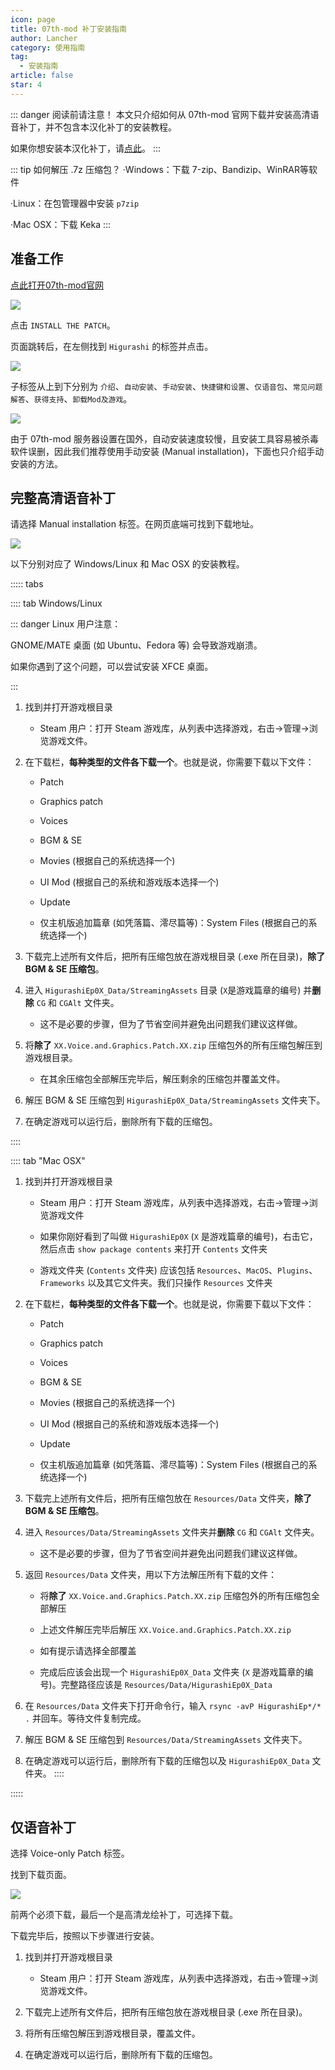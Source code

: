 ```yaml
---
icon: page
title: 07th-mod 补丁安装指南
author: Lancher
category: 使用指南
tag:
  - 安装指南
article: false
star: 4
---
```


::: danger 阅读前请注意！
本文只介绍如何从 07th-mod 官网下载并安装高清语音补丁，并不包含本汉化补丁的安装教程。

如果你想安装本汉化补丁，请[点此](../patch/list.md)。
:::

::: tip 如何解压 .7z 压缩包？
·Windows：下载 7-zip、Bandizip、WinRAR等软件

·Linux：在包管理器中安装 `p7zip`

·Mac OSX：下载 Keka
:::
## 准备工作
[点此打开07th-mod官网](https://07th-mod.com)

![](https://cdn.iycx.top/higurashi/guide/1.jpg)  

点击 `INSTALL THE PATCH`。

页面跳转后，在左侧找到 `Higurashi` 的标签并点击。

![](https://cdn.iycx.top/higurashi/guide/2.jpg)  

子标签从上到下分别为 `介绍`、`自动安装`、`手动安装`、`快捷键和设置`、`仅语音包`、`常见问题解答`、`获得支持`、`卸载Mod及游戏`。

![](https://cdn.iycx.top/higurashi/guide/3.jpg)  

由于 07th-mod 服务器设置在国外，自动安装速度较慢，且安装工具容易被杀毒软件误删，因此我们推荐使用手动安装 (Manual installation)，下面也只介绍手动安装的方法。

## 完整高清语音补丁

请选择 Manual installation 标签。在网页底端可找到下载地址。

![](https://cdn.iycx.top/higurashi/guide/4.jpg)  


以下分别对应了 Windows/Linux 和 Mac OSX 的安装教程。

::::: tabs

:::: tab Windows/Linux

::: danger Linux 用户注意：

GNOME/MATE 桌面 (如 Ubuntu、Fedora 等) 会导致游戏崩溃。

如果你遇到了这个问题，可以尝试安装 XFCE 桌面。

:::


1. 找到并打开游戏根目录

    - Steam 用户：打开 Steam 游戏库，从列表中选择游戏，右击->管理->浏览游戏文件。

2. 在下载栏，**每种类型的文件各下载一个**。也就是说，你需要下载以下文件：
    - Patch

    - Graphics patch

    - Voices

    - BGM & SE

    - Movies (根据自己的系统选择一个)

    - UI Mod (根据自己的系统和游戏版本选择一个)

    - Update

    - 仅主机版追加篇章 (如凭落篇、澪尽篇等)：System Files (根据自己的系统选择一个)

3. 下载完上述所有文件后，把所有压缩包放在游戏根目录 (.exe 所在目录)，**除了 BGM & SE 压缩包**。

4. 进入 `HigurashiEp0X_Data/StreamingAssets` 目录 (`X`是游戏篇章的编号) 并**删除** `CG` 和 `CGAlt` 文件夹。

    - 这不是必要的步骤，但为了节省空间并避免出问题我们建议这样做。

5. 将**除了** `XX.Voice.and.Graphics.Patch.XX.zip` 压缩包外的所有压缩包解压到游戏根目录。

    - 在其余压缩包全部解压完毕后，解压剩余的压缩包并覆盖文件。

6. 解压 BGM & SE 压缩包到 `HigurashiEp0X_Data/StreamingAssets` 文件夹下。

7. 在确定游戏可以运行后，删除所有下载的压缩包。

::::


:::: tab "Mac OSX"

1. 找到并打开游戏根目录

    - Steam 用户：打开 Steam 游戏库，从列表中选择游戏，右击->管理->浏览游戏文件

    - 如果你刚好看到了叫做 `HigurashiEp0X` (`X` 是游戏篇章的编号)，右击它，然后点击 `show package contents` 来打开 `Contents` 文件夹

    - 游戏文件夹 (`Contents` 文件夹) 应该包括 `Resources`、`MacOS`、`Plugins`、`Frameworks` 以及其它文件夹。我们只操作 `Resources` 文件夹

2. 在下载栏，**每种类型的文件各下载一个**。也就是说，你需要下载以下文件：
    - Patch

    - Graphics patch

    - Voices

    - BGM & SE

    - Movies (根据自己的系统选择一个)

    - UI Mod (根据自己的系统和游戏版本选择一个)

    - Update

    - 仅主机版追加篇章 (如凭落篇、澪尽篇等)：System Files (根据自己的系统选择一个)

3. 下载完上述所有文件后，把所有压缩包放在 `Resources/Data` 文件夹，**除了 BGM & SE 压缩包**。

4. 进入 `Resources/Data/StreamingAssets` 文件夹并**删除** `CG` 和 `CGAlt` 文件夹。

    - 这不是必要的步骤，但为了节省空间并避免出问题我们建议这样做。

5. 返回 `Resources/Data` 文件夹，用以下方法解压所有下载的文件：
    - 将**除了** `XX.Voice.and.Graphics.Patch.XX.zip` 压缩包外的所有压缩包全部解压

    - 上述文件解压完毕后解压 `XX.Voice.and.Graphics.Patch.XX.zip`

    - 如有提示请选择全部覆盖

    - 完成后应该会出现一个 `HigurashiEp0X_Data` 文件夹 (`X` 是游戏篇章的编号)。完整路径应该是 `Resources/Data/HigurashiEp0X_Data`

6. 在 `Resources/Data` 文件夹下打开命令行，输入 `rsync -avP HigurashiEp*/* .` 并回车。等待文件复制完成。

6. 解压 BGM & SE 压缩包到 `Resources/Data/StreamingAssets` 文件夹下。

7. 在确定游戏可以运行后，删除所有下载的压缩包以及 `HigurashiEp0X_Data` 文件夹。
::::

:::::

## 仅语音补丁

选择 Voice-only Patch 标签。

找到下载页面。

![](https://cdn.iycx.top/higurashi/guide/5.jpg)  

前两个必须下载，最后一个是高清龙绘补丁，可选择下载。

下载完毕后，按照以下步骤进行安装。

1. 找到并打开游戏根目录

    - Steam 用户：打开 Steam 游戏库，从列表中选择游戏，右击->管理->浏览游戏文件。

2. 下载完上述所有文件后，把所有压缩包放在游戏根目录 (.exe 所在目录)。

3. 将所有压缩包解压到游戏根目录，覆盖文件。

4. 在确定游戏可以运行后，删除所有下载的压缩包。










